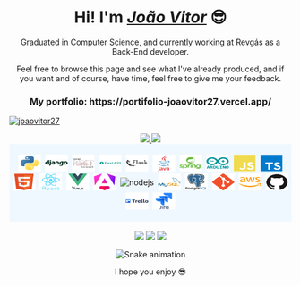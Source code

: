 <div>
<link rel="stylesheet" href="https://cdn.jsdelivr.net/gh/devicons/devicon@latest/devicon.min.css">

<!-- in your body -->
  <h1 align="center">Hi! I'm <a href="https://github.com/joaovitor27"><i>João Vitor</i></a> 😎</h1>
  
  <p align="center">
Graduated in Computer Science, and currently working at Revgás as a Back-End developer.
</p>
  <p align="center">Feel free to browse this page and see what I've already produced, and if you want and of course, have time, feel free to give me your feedback.</p>

<h3 align="center">My portfolio: <a> https://portifolio-joaovitor27.vercel.app/ </a></h3>
</div>
<p align="left"> <a href="https://github.com/ryo-ma/github-profile-trophy"><img src="https://github-profile-trophy.vercel.app/?username=joaovitor27" alt="joaovitor27" /></a> </p>
<div align="center">
  <a href="https://github.com/joaovitor27">
    <img height="150em" src="https://github-readme-stats.vercel.app/api?username=joaovitor27&count_private=true&include_all_commits=true&show_icons=true&theme=dracula&hide_border=true&show_owner=true"/>
    <img height="150em" src="https://github-readme-stats.vercel.app/api/top-langs/?username=joaovitor27&theme=dracula&hide_border=true&&layout=compact"/>
  </a>
</div>

<div align="center" valign="top" style="background-color: aliceblue; padding-bottom: 20px"><br>

  <img align="center" style="padding:2px;" alt="python" height="30" width="40" src="https://raw.githubusercontent.com/devicons/devicon/master/icons/python/python-original.svg">
  <img align="center" style="padding:2px;" alt="django" height="30" width="40" src="https://raw.githubusercontent.com/devicons/devicon/master/icons/django/django-plain-wordmark.svg">
  <img align="center" style="padding:2px;" alt="djangoRest" height="30" width="40" src="https://raw.githubusercontent.com/devicons/devicon/master/icons/djangorest/djangorest-original.svg">
  <img align="center" style="padding:2px;" alt="fastapi" height="30" width="40" src="https://raw.githubusercontent.com/devicons/devicon/master/icons/fastapi/fastapi-original-wordmark.svg">
  <img align="center" style="padding:2px;" alt="flask" height="30" width="40" src="https://raw.githubusercontent.com/devicons/devicon/master/icons/flask/flask-original-wordmark.svg">
  <img align="center" style="padding:2px;" alt="Java" height="30" width="40" src="https://raw.githubusercontent.com/devicons/devicon/master/icons/java/java-original-wordmark.svg">
  <img align="center" style="padding:2px;" alt="spring" height="30" width="40" src="https://raw.githubusercontent.com/devicons/devicon/master/icons/spring/spring-original-wordmark.svg">
  <img align="center" style="padding:2px;" alt="arduino" height="30" width="40" src="https://raw.githubusercontent.com/devicons/devicon/master/icons/arduino/arduino-original-wordmark.svg">
  <img align="center" style="padding:2px;" alt="Js" height="30" width="40" src="https://raw.githubusercontent.com/devicons/devicon/master/icons/javascript/javascript-plain.svg">
  <img align="center" style="padding:2px;" alt="ts" height="30" width="40" src="https://raw.githubusercontent.com/devicons/devicon/master/icons/typescript/typescript-plain.svg">
  <img align="center" style="padding:2px;" alt="HTML" height="30" width="40" src="https://raw.githubusercontent.com/devicons/devicon/master/icons/html5/html5-original.svg">
  <img align="center" style="padding:2px;" alt="react" height="30" width="40" src="https://raw.githubusercontent.com/devicons/devicon/master/icons/react/react-original-wordmark.svg">
  <img align="center" style="padding:2px;" alt="vue" height="30" width="40" src="https://raw.githubusercontent.com/devicons/devicon/master/icons/vuejs/vuejs-original-wordmark.svg">
  <img align="center" style="padding:2px;" alt="angular" height="30" width="40" src="https://raw.githubusercontent.com/devicons/devicon/master/icons/angular/angular-original.svg">
  <img align="center" style="padding:2px;" alt="nodejs" height="30" width="40" src="https://cdn.worldvectorlogo.com/logos/nodejs-icon.svg">
  <img align="center" style="padding:2px;" alt="mysql" height="30" width="40" src="https://raw.githubusercontent.com/devicons/devicon/master/icons/mysql/mysql-original-wordmark.svg">
  <img align="center" style="padding:2px;" alt="postgresql" height="30" width="40" src="https://raw.githubusercontent.com/devicons/devicon/master/icons/postgresql/postgresql-original-wordmark.svg">
  <img align="center" style="padding:2px;" alt="git" height="30" width="40" src="https://raw.githubusercontent.com/devicons/devicon/master/icons/git/git-original.svg">
  <img align="center" style="padding:2px;" alt="aws" height="30" width="40" src="https://raw.githubusercontent.com/devicons/devicon/master/icons/amazonwebservices/amazonwebservices-plain-wordmark.svg">
  <img align="center" style="padding:2px;" alt="github" height="30" width="40" src="https://raw.githubusercontent.com/devicons/devicon/master/icons/github/github-original.svg">
  <img align="center" style="padding:2px;" alt="trello" height="30" width="40" src="https://raw.githubusercontent.com/devicons/devicon/master/icons/trello/trello-original-wordmark.svg">
  <img align="center" style="padding:2px;" alt="jira" height="30" width="40" src="https://raw.githubusercontent.com/devicons/devicon/master/icons/jira/jira-original-wordmark.svg">
</div><br>

<div align="center">
  <a href="https://www.instagram.com/joaovitor27.dev/" target="_blank"><img src="https://img.shields.io/badge/-Instagram-%23E4405F?style=for-the-badge&logo=instagram&logoColor=white" target="_blank"></a>
  <a href="https://www.linkedin.com/in/jo%C3%A3o-vitor-monteiro-577a49196/" target="_blank"><img src="https://img.shields.io/badge/-LinkedIn-%230077B5?style=for-the-badge&logo=linkedin&logoColor=white" target="_blank"></a> 
  <a href="mailto:joaovitor.monteiro.188@gmail.com"><img src="https://img.shields.io/badge/-Gmail-%23333?style=for-the-badge&logo=gmail&logoColor=white" target="_blank"></a>
</div>

<div align="center">
  
  ![Snake animation](https://github.com/danielbped/danielbped/blob/output/github-contribution-grid-snake.svg)
  
</div>

<div align="center">
  <p>I hope you enjoy 😎</p>
  <!--<p>Créditos: <a href="https://github.com/anuraghazra/github-readme-stats">Anurag Hazra</a> e <a href="https://github.com/rafaballerini">Rafaella Ballerini</a></p>-->
</div>

